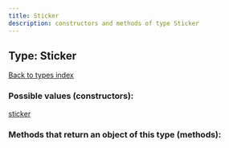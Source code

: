 ```yaml
---
title: Sticker
description: constructors and methods of type Sticker
---
```

## Type: Sticker  
[Back to types index](index.md)



### Possible values (constructors):

[sticker](../constructors/sticker.md)  



### Methods that return an object of this type (methods):



